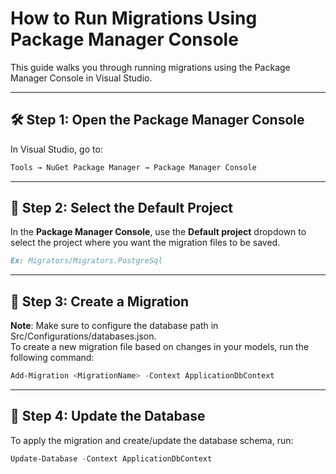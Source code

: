 ﻿# How to Run Migrations Using Package Manager Console

This guide walks you through running migrations using the Package Manager Console in Visual Studio.

---

## 🛠 Step 1: Open the Package Manager Console

In Visual Studio, go to:

```md
Tools → NuGet Package Manager → Package Manager Console
```

---

## 📁 Step 2: Select the Default Project

In the **Package Manager Console**, use the **Default project** dropdown to select the project where you want the migration files to be saved.

```md
Ex: Migrators/Migrators.PostgreSql 
```

---

## 🧱 Step 3: Create a Migration

**Note**: Make sure to configure the database path in Src/Configurations/databases.json.  
To create a new migration file based on changes in your models, run the following command:

```powershell
Add-Migration <MigrationName> -Context ApplicationDbContext
```

---

## 🔄 Step 4: Update the Database

To apply the migration and create/update the database schema, run:

```powershell
Update-Database -Context ApplicationDbContext
```
